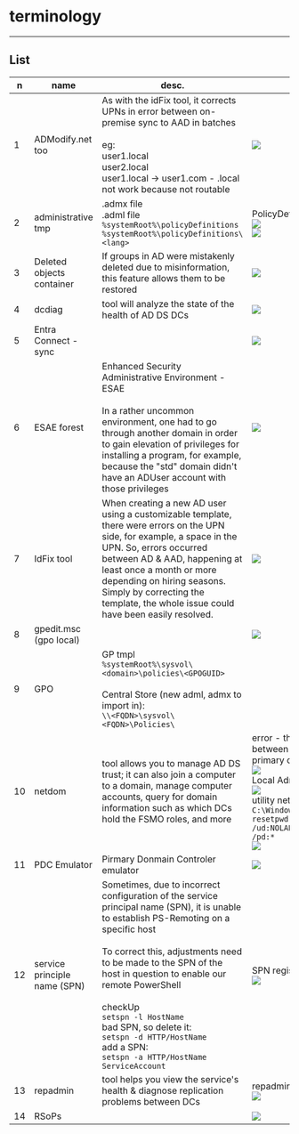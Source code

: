# terminology

---

## List
|n|name|desc.|O/P|
|-|----|-----|---|
|1|ADModify.net too|As with the idFix tool, it corrects UPNs in error between on-premise sync to AAD in batches<br/><br/>eg:<br/>user1.local<br/>user2.local<br/>user1.local -> user1.com - .local not work because not routable|<img src="https://i.imgur.com/9oeF3QP.png">|
|2|administrative tmp|.admx file<br/>.adml file<br/>`%systemRoot%\policyDefinitions`<br/>`%systemRoot%\policyDefinitions\<lang>`|PolicyDefinitionsFolder<br/><img src="https://i.imgur.com/5OW7zFT.png"><br/><img src="https://i.imgur.com/qDAFIpu.png">|
|3|Deleted objects container|If groups in AD were mistakenly deleted due to misinformation, this feature allows them to be restored|<img src="https://i.imgur.com/TUO8RzF.png">|
|4|dcdiag|tool will analyze the state of the health of AD DS DCs|<img src="https://i.imgur.com/tOIu3R4.png">|
|5|Entra Connect - sync||<img src="https://i.imgur.com/4tU6MoD.png">|
|6|ESAE forest|Enhanced Security Administrative Environment - ESAE<br/><br/>In a rather uncommon environment, one had to go through another domain in order to gain elevation of privileges for installing a program, for example, because the "std" domain didn't have an ADUser account with those privileges|<img src="https://i.imgur.com/jgkCqZ7.png">|
|7|IdFix tool|When creating a new AD user using a customizable template, there were errors on the UPN side, for example, a space in the UPN. So, errors occurred between AD & AAD, happening at least once a month or more depending on hiring seasons.<br/>Simply by correcting the template, the whole issue could have been easily resolved.|<img src="https://i.imgur.com/t5v6E87.png">|
|8|gpedit.msc (gpo local)||<img src="https://i.imgur.com/R1sSOuw.png">|
|9|GPO|GP tmpl<br/>`%systemRoot%\sysvol\<domain>\policies\<GPOGUID>`<br/><br/>Central Store (new adml, admx to import in):<br/>`\\<FQDN>\sysvol\<FQDN>\Policies\`|
|10|netdom|tool allows you to manage AD DS trust; it can also join a computer to a domain, manage computer accounts, query for domain information such as which DCs hold the FSMO roles, and more|error - the trust relationship between this workstation & the primary domain failed<br/><img src="https://i.imgur.com/qTBSMez.png"><br/>Local Administrator<br/><img src="https://i.imgur.com/AA60QXe.png"><br/>utility netdom<br/>`C:\Windows\System32>netdom.exe resetpwd /s:w2k8r2-dc01 /ud:NOLABNOPARTY\Administrator /pd:*`<br/><img src="https://i.imgur.com/isX9qc9.png">|
|11|PDC Emulator|Pirmary Donmain Controler emulator<br/>|<img src="https://i.imgur.com/fvJtXwE.png">|
|12|service principle name (SPN)|Sometimes, due to incorrect configuration of the service principal name (SPN), it is unable to establish PS-Remoting on a specific host<br/><br/>To correct this, adjustments need to be made to the SPN of the host in question to enable our remote PowerShell<br/><br/>checkUp<br/>`setspn -l HostName`<br/>bad SPN, so delete it:<br/>`setspn -d HTTP/HostName`<br/>add a SPN:<br/>`setspn -a HTTP/HostName ServiceAccount`|SPN register host<br/><img src="https://i.imgur.com/3E6Jtv8.png">|
|13|repadmin|tool helps you view the service's health & diagnose replication problems between DCs|repadmin /replsummary<br/><img src="https://i.imgur.com/vlLxpOK.png">|
|14|RSoPs||<img src="https://i.imgur.com/EzOxYdg.png">|
